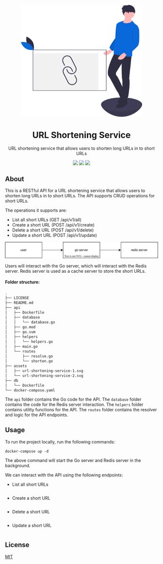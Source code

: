 <div align="center">
<img src="assets/url-shortening-service-1.svg" height="auto" width="400" />
<br />
<h1>URL Shortening Service</h1>
<p>
URL shortening service that allows users to shorten long URLs in to short URLs
</p>
<a href="https://github.com/iamrajiv/url-shortening-service/network/members"><img src="https://img.shields.io/github/forks/iamrajiv/url-shortening-service?color=0969da&style=for-the-badge" height="auto" width="auto" /></a>
<a href="https://github.com/iamrajiv/url-shortening-service/stargazers"><img src="https://img.shields.io/github/stars/iamrajiv/url-shortening-service?color=0969da&style=for-the-badge" height="auto" width="auto" /></a>
<a href="https://github.com/iamrajiv/url-shortening-service/blob/main/LICENSE"><img src="https://img.shields.io/github/license/iamrajiv/url-shortening-service?color=0969da&style=for-the-badge" height="auto" width="auto" /></a>
</div>

## About

This is a RESTful API for a URL shortening service that allows users to shorten long URLs in to short URLs. The API supports CRUD operations for short URLs.

The operations it supports are:

- List all short URLs (GET /api/v1/all)
- Create a short URL (POST /api/v1/create)
- Delete a short URL (POST /api/v1/delete)
- Update a short URL (POST /api/v1/update)

<center>
<img src="assets/url-shortening-service-2.svg" height="auto" width="auto" />
</center>

Users will interact with the Go server, which will interact with the Redis server. Redis server is used as a cache server to store the short URLs.

#### Folder structure:

```shell
.
├── LICENSE
├── README.md
├── api
│   ├── Dockerfile
│   ├── database
│   │   └── database.go
│   ├── go.mod
│   ├── go.sum
│   ├── helpers
│   │   └── helpers.go
│   ├── main.go
│   └── routes
│       ├── resolve.go
│       └── shorten.go
├── assets
│   ├── url-shortening-service-1.svg
│   └── url-shortening-service-2.svg
├── db
│   └── Dockerfile
└── docker-compose.yaml
```

The `api` folder contains the Go code for the API. The `database` folder contains the code for the Redis server interaction. The `helpers` folder contains utility functions for the API. The `routes` folder contains the resolver and logic for the API endpoints.

## Usage

To run the project locally, run the following commands:

```shell
docker-compose up -d
```

The above command will start the Go server and Redis server in the background.

We can interact with the API using the following endpoints:

- List all short URLs

```shell

```

- Create a short URL

```shell

```

- Delete a short URL

```shell

```

- Update a short URL

```shell

```

## License

[MIT](https://github.com/iamrajiv/url-shortening-service/blob/main/LICENSE)
